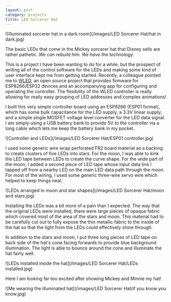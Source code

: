 ```yaml
---
layout: post
category: projects
title: LED Sorcerer Hat
---
```

![Illuminated sorcerer hat in a dark room](/images/LED Sorcerer Hat/hat in dark.jpg)

The basic LEDs that come in the Mickey sorcerer hat that Disney sells are rather pathetic. *We can rebuild him. We have the technology.* <!--more-->

This is a project I have been wanting to do for a while, but the prospect of writing all of the control software for the LEDs and making some kind of user interface kept me from getting started. Recently, a colleague pointed me to <a href="https://kno.wled.ge/">WLED</a>, an open source project that provides firmware for ESP8266/ESP32 devices and an accompanying app for configuring and operating the controller. The flexibility of the WLED controller is really allowing for really easy grouping of LED addresses and complex animations!

I built this very simple controller board using an ESP8266 (ESP01 format), which has some bulk capacitance for the LED supply, a 3.3V linear supply, and a simple single MOSFET voltage level converter for the LED data signal. I am simply using a USB battery bank to provide 5V to the controller via a long cable which lets me keep the battery bank in my pocket.

![Controller and LEDs](/images/LED Sorcerer Hat/ESP01 controller.jpg)

I used some generic wire wrap perforated FR2 board material as a backing to create clusters of five LEDs into stars. For the moon, I was able to kink the LED tape between LEDs to create the curve shape. For the wide part of the moon, I added a second piece of LED tape whose input data line I tapped off from a nearby LED on the main LED data path through the moon. For most of the wiring, I used some generic three-wire servo wire which helped to keep things neat.

![LEDs arranged in moon and star shapes](/images/LED Sorcerer Hat/moon and stars.jpg)

Installing the LEDs was a bit more of a pain than I expected. The way that the original LEDs were installed, there were large pieces of opaque fabric which covered most of the area of the stars and moon. This material had to be carefully cut out to fully expose the thin metallic fabric to the inside of the hat so that the light from the LEDs could effectively shine through.

In addition to the stars and moon, I put three long pieces of LED tape on back side of the hat's cone facing forwards to provide blue background illumination. The light is able to bounce around the cone and illuminate the hat fairly well.

![LEDs installed inside the hat](/images/LED Sorcerer Hat/LEDs installed.jpg)

Here I am looking far too excited after showing Mickey and Minnie my hat!

![Me wearing the illuminated hat](/images/LED Sorcerer Hat/if you know you know.jpg)
